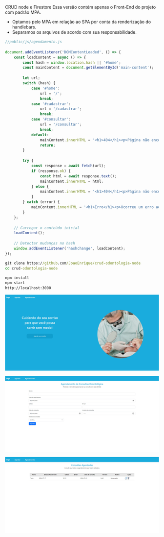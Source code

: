CRUD node e Firestore
Essa versão contém apenas o Front-End do projeto com padrão MPA.

- Optamos pelo MPA em relação ao SPA por conta da renderização do handlebars.
- Separamos os arquivos de acordo com sua responsabilidade.

```js
//public/js/agendamento.js

document.addEventListener('DOMContentLoaded', () => {
    const loadContent = async () => {
        const hash = window.location.hash || '#home';
        const mainContent = document.getElementById('main-content');

        let url;
        switch (hash) {
            case '#home':
                url = '/';
                break;
            case '#cadastrar':
                url = '/cadastrar';
                break;
            case '#consultar':
                url = '/consultar';
                break;
            default:
                mainContent.innerHTML = '<h1>404</h1><p>Página não encontrada.</p>';
                return;
        }

        try {
            const response = await fetch(url);
            if (response.ok) {
                const html = await response.text();
                mainContent.innerHTML = html;
            } else {
                mainContent.innerHTML = '<h1>404</h1><p>Página não encontrada.</p>';
            }
        } catch (error) {
            mainContent.innerHTML = '<h1>Erro</h1><p>Ocorreu um erro ao carregar a página.</p>';
        }
    };

    // Carregar o conteúdo inicial
    loadContent();

    // Detectar mudanças no hash
    window.addEventListener('hashchange', loadContent);
});
```

```cmd
git clone https://github.com/JoaoEnrique/crud-odontologia-node
cd crud-odontologia-node
```

```cmd
npm install
npm start
http://localhost:3000
```

![alt text](readme/image.png?v=1)

![alt text](readme/image-1.png?v=1)

![alt text](readme/image-2.png?v=1)
